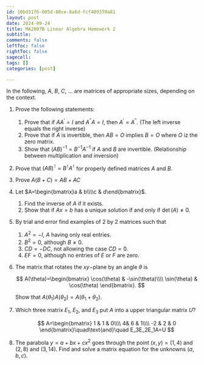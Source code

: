 ```yaml
---
id: 10bd3176-005d-80ce-8a6d-fcf409370a81
layout: post
date: 2024-09-24
title: MA2007B Linear Algebra Homework 2
subtitle: 
comments: false
leftToc: false
rightToc: false
sagecell: 
tags: []
categories: [post]

---
```


In the following, $A$, $B$, $C$, $\ldots$ are matrices of appropriate sizes, depending on the context.

1. Prove the following statements:
	1. Prove that if $AA^\prime=I$ and $A^{\prime\prime}A=I$, then $A^\prime=A^{\prime\prime}$. (The left inverse equals the right inverse)
	2. Prove that if $A$ is invertible, then $AB=O$ implies $B=O$ where $O$ iz the zero matrix.
	3. Show that $(AB)^{-1}=B^{-1}A^{-1}$ if $A$ and $B$ are invertible. (Relationship between multiplication and inversion)
2. Prove that $(AB)^\intercal=B^\intercal A^\intercal$ for properly defined matrices $A$ and $B$.
3. Prove $A(B+C)=AB+AC$
4. Let $A=\begin{bmatrix}a & b\\\\c & d\end{bmatrix}$.
	1. Find the inverse of $A$ if it exists.
	2. Show that if $Ax=b$ has a unique solution if and only if $\det(A)\neq 0$.
5. By trial and error find examples of $2$ by $2$ matrices such that
	1. $A^2=-I$, $A$ having only real entries.
	2. $B^2=0$, although $B\neq 0$.
	3. $CD=-DC$, not allowing the case $CD=0$.
	4. $EF=0$, although no entries of $E$ or $F$ are zero.
6. The matrix that rotates the $xy-$plane by an angle $\theta$ is

	$$
	A(\theta)=\begin{bmatrix}
	\cos(\theta) & -\sin(\theta)\\\\
	\sin(\theta) & \cos(\theta)
	\end{bmatrix}.
	$$


	Show that $A(\theta_1)A(\theta_2)=A(\theta_1+\theta_2)$.

7. Which three matrix $E_1$, $E_2$, and $E_3$ put $A$ into a upper triangular matrix $U?$

	$$
	A=\begin{bmatrix}
	1 & 1 & 0\\\\
	4& 6 & 1\\\\
	-2 & 2 & 0
	\end{bmatrix}\quad\text{and}\quad E_3E_2E_1A=U
	$$

8. The parabola $y=a+bx+cx^2$ goes through the point $(x,y)=(1,4)$ and $(2,8)$ and $(3,14)$. Find and solve a matrix equation for the unknowns $(a,b,c).$
